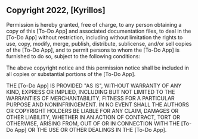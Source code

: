 ## Copyright 2022, [Kyrillos]

Permission is hereby granted, free of charge, to any person obtaining a copy of this [To-Do App] and associated documentation files, to deal in the [To-Do App] without restriction, including without limitation the rights to use, copy, modify, merge, publish, distribute, sublicense, and/or sell copies of the [To-Do App], and to permit persons to whom the [To-Do App] is furnished to do so, subject to the following conditions:

The above copyright notice and this permission notice shall be included in all copies or substantial portions of the [To-Do App].

THE [To-Do App] IS PROVIDED "AS IS", WITHOUT WARRANTY OF ANY KIND, EXPRESS OR IMPLIED, INCLUDING BUT NOT LIMITED TO THE WARRANTIES OF MERCHANTABILITY, FITNESS FOR A PARTICULAR PURPOSE AND NONINFRINGEMENT. IN NO EVENT SHALL THE AUTHORS OR COPYRIGHT HOLDERS BE LIABLE FOR ANY CLAIM, DAMAGES OR OTHER LIABILITY, WHETHER IN AN ACTION OF CONTRACT, TORT OR OTHERWISE, ARISING FROM, OUT OF OR IN CONNECTION WITH THE [To-Do App] OR THE USE OR OTHER DEALINGS IN THE [To-Do App].
